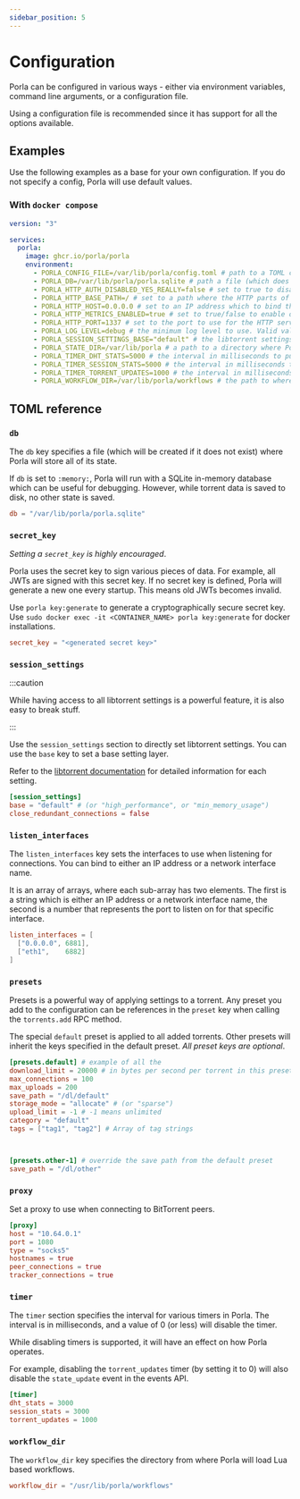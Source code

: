 ```yaml
---
sidebar_position: 5
---
```


# Configuration

Porla can be configured in various ways - either via environment variables,
command line arguments, or a configuration file.

Using a configuration file is recommended since it has support for all the
options available.

## Examples

Use the following examples as a base for your own configuration. If you do not specify
a config, Porla will use default values.

### With `docker compose`

```yaml
version: "3"

services:
  porla:
    image: ghcr.io/porla/porla
    environment:
      - PORLA_CONFIG_FILE=/var/lib/porla/config.toml # path to a TOML config file with additional configuration.
      - PORLA_DB=/var/lib/porla/porla.sqlite # path a file (which does not need to exist) that porla will use to store its state.
      - PORLA_HTTP_AUTH_DISABLED_YES_REALLY=false # set to true to disable HTTP JWT authentication (not recommended).
      - PORLA_HTTP_BASE_PATH=/ # set to a path where the HTTP parts of Porla will be served. Defaults to /.
      - PORLA_HTTP_HOST=0.0.0.0 # set to an IP address which to bind the HTTP server. Defaults to 127.0.0.1.
      - PORLA_HTTP_METRICS_ENABLED=true # set to true/false to enable or disable the metrics endpoint. Defaults to true.
      - PORLA_HTTP_PORT=1337 # set to the port to use for the HTTP server. Defaults to 1337.
      - PORLA_LOG_LEVEL=debug # the minimum log level to use. Valid values are trace, debug, info, warning, error, fatal. Defaults to info.
      - PORLA_SESSION_SETTINGS_BASE="default" # the libtorrent settings base to use for session settings. Valid values are default, min_memory_usage, high_performance_seed. Defaults to default.
      - PORLA_STATE_DIR=/var/lib/porla # a path to a directory where Porla will store its state.
      - PORLA_TIMER_DHT_STATS=5000 # the interval in milliseconds to push DHT stats. Defaults to 5000.
      - PORLA_TIMER_SESSION_STATS=5000 # the interval in milliseconds to push session stats. Defaults to 5000.
      - PORLA_TIMER_TORRENT_UPDATES=1000 # the interval in milliseconds to push torrent state updates. Defaults to 1000.
      - PORLA_WORKFLOW_DIR=/var/lib/porla/workflows # the path to where Porla will load user workflows from.

```

## TOML reference

### `db`

The `db` key specifies a file (which will be created if it does not exist)
where Porla will store all of its state.

If `db` is set to `:memory:`, Porla will run with a SQLite in-memory database
which can be useful for debugging. However, while torrent data is saved to disk,
no other state is saved.

```toml
db = "/var/lib/porla/porla.sqlite"
```

### `secret_key`

_Setting a `secret_key` is highly encouraged_.

Porla uses the secret key to sign various pieces of data. For example, all JWTs
are signed with this secret key. If no secret key is defined, Porla will generate
a new one every startup. This means old JWTs becomes invalid.

Use `porla key:generate` to generate a cryptographically secure secret key.
Use `sudo docker exec -it <CONTAINER_NAME> porla key:generate` for docker installations.

```toml
secret_key = "<generated secret key>"
```

### `session_settings`

:::caution

While having access to all libtorrent settings is a powerful feature, it is
also easy to break stuff.

:::

Use the `session_settings` section to directly set libtorrent settings. You can use
the `base` key to set a base setting layer.

Refer to the [libtorrent documentation](http://libtorrent.org/reference-Settings.html#settings_pack)
for detailed information for each setting.

```toml
[session_settings]
base = "default" # (or "high_performance", or "min_memory_usage")
close_redundant_connections = false
```

### `listen_interfaces`

The `listen_interfaces` key sets the interfaces to use when listening for
connections. You can bind to either an IP address or a network interface name.

It is an array of arrays, where each sub-array has two elements. The first is
a string which is either an IP address or a network interface name, the second
is a number that represents the port to listen on for that specific interface.

```toml
listen_interfaces = [
  ["0.0.0.0", 6881],
  ["eth1",    6882]
]
```

### `presets`

Presets is a powerful way of applying settings to a torrent. Any preset you add
to the configuration can be references in the `preset` key when calling the
`torrents.add` RPC method.

The special `default` preset is applied to all added torrents. Other presets
will inherit the keys specified in the default preset. _All preset keys are optional_.

```toml
[presets.default] # example of all the 
download_limit = 20000 # in bytes per second per torrent in this preset
max_connections = 100
max_uploads = 200
save_path = "/dl/default"
storage_mode = "allocate" # (or "sparse")
upload_limit = -1 # -1 means unlimited
category = "default"
tags = ["tag1", "tag2"] # Array of tag strings



[presets.other-1] # override the save path from the default preset
save_path = "/dl/other"
```

### `proxy`

Set a proxy to use when connecting to BitTorrent peers.

```toml
[proxy]
host = "10.64.0.1"
port = 1080
type = "socks5"
hostnames = true
peer_connections = true
tracker_connections = true
```

### `timer`

The `timer` section specifies the interval for various timers in Porla. The
interval is in milliseconds, and a value of 0 (or less) will disable the timer.

While disabling timers is supported, it will have an effect on how Porla operates.

For example, disabling the `torrent_updates` timer (by setting it to 0) will
also disable the `state_update` event in the events API.

```toml
[timer]
dht_stats = 3000
session_stats = 3000
torrent_updates = 1000
```

### `workflow_dir`

The `workflow_dir` key specifies the directory from where Porla will load Lua
based workflows.

```toml
workflow_dir = "/usr/lib/porla/workflows"
```
